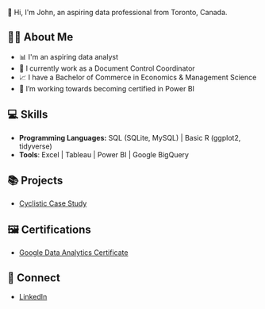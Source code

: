 👋 Hi, I'm John, an aspiring data professional from Toronto, Canada.

## 🙋‍♂️ About Me

- 📊 I'm an aspiring data analyst
- 💼 I currently work as a Document Control Coordinator
- 📈 I have a Bachelor of Commerce in Economics & Management Science
- 🌱 I’m working towards becoming certified in Power BI

## 💻 Skills
- **Programming Languages:** SQL (SQLite, MySQL) | Basic R (ggplot2, tidyverse)
- **Tools**: Excel | Tableau | Power BI | Google BigQuery

## 📚 Projects

- [Cyclistic Case Study](https://github.com/cavalierej/cyclistic-case-study)

## 🖼️ Certifications

- [Google Data Analytics Certificate](https://www.credly.com/badges/6958eb8b-95a2-4774-9ffd-f8b8e5b36e63/public_url)

## 📩 Connect

- [LinkedIn](https://www.linkedin.com/in/john-cavaliere-4a574a13a/)
